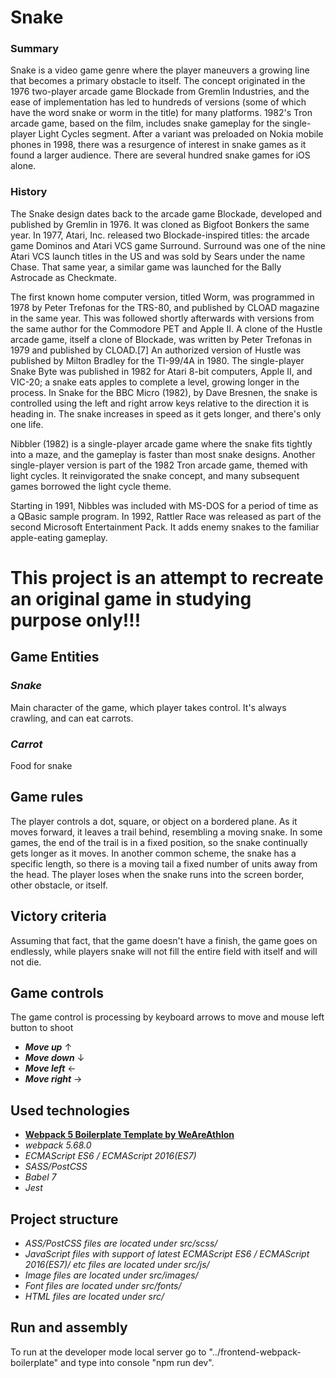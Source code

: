# **Snake**

### **Summary**
Snake is a video game genre where the player maneuvers a growing line that becomes a primary obstacle to itself. The concept originated in the 1976 two-player arcade game Blockade from Gremlin Industries, and the ease of implementation has led to hundreds of versions (some of which have the word snake or worm in the title) for many platforms. 1982's Tron arcade game, based on the film, includes snake gameplay for the single-player Light Cycles segment. After a variant was preloaded on Nokia mobile phones in 1998, there was a resurgence of interest in snake games as it found a larger audience. There are several hundred snake games for iOS alone.

### **History**
The Snake design dates back to the arcade game Blockade, developed and published by Gremlin in 1976. It was cloned as Bigfoot Bonkers the same year. In 1977, Atari, Inc. released two Blockade-inspired titles: the arcade game Dominos and Atari VCS game Surround. Surround was one of the nine Atari VCS launch titles in the US and was sold by Sears under the name Chase. That same year, a similar game was launched for the Bally Astrocade as Checkmate.

The first known home computer version, titled Worm, was programmed in 1978 by Peter Trefonas for the TRS-80, and published by CLOAD magazine in the same year. This was followed shortly afterwards with versions from the same author for the Commodore PET and Apple II. A clone of the Hustle arcade game, itself a clone of Blockade, was written by Peter Trefonas in 1979 and published by CLOAD.[7] An authorized version of Hustle was published by Milton Bradley for the TI-99/4A in 1980. The single-player Snake Byte was published in 1982 for Atari 8-bit computers, Apple II, and VIC-20; a snake eats apples to complete a level, growing longer in the process. In Snake for the BBC Micro (1982), by Dave Bresnen, the snake is controlled using the left and right arrow keys relative to the direction it is heading in. The snake increases in speed as it gets longer, and there's only one life.

Nibbler (1982) is a single-player arcade game where the snake fits tightly into a maze, and the gameplay is faster than most snake designs. Another single-player version is part of the 1982 Tron arcade game, themed with light cycles. It reinvigorated the snake concept, and many subsequent games borrowed the light cycle theme.

Starting in 1991, Nibbles was included with MS-DOS for a period of time as a QBasic sample program. In 1992, Rattler Race was released as part of the second Microsoft Entertainment Pack. It adds enemy snakes to the familiar apple-eating gameplay.
# **This project is an attempt to recreate an original game in studying purpose only!!!**

## **Game Entities**

### *Snake*
Main character of the game, which player takes control. It's always crawling, and can eat carrots.

### *Carrot*
Food for snake

## **Game rules**
The player controls a dot, square, or object on a bordered plane. As it moves forward, it leaves a trail behind, resembling a moving snake. In some games, the end of the trail is in a fixed position, so the snake continually gets longer as it moves. In another common scheme, the snake has a specific length, so there is a moving tail a fixed number of units away from the head. The player loses when the snake runs into the screen border, other obstacle, or itself.

## **Victory criteria**
Assuming that fact, that the game doesn't have a finish, the game goes on endlessly, while players snake will not fill the entire field with itself and will not die.

## **Game controls**
The game control is processing by keyboard arrows to move and mouse left button to shoot
* **_Move up_**  ↑ 
* **_Move down_**  ↓
* **_Move left_**  ←
* **_Move right_**  →

 
## **Used technologies**
* **[Webpack 5 Boilerplate Template by WeAreAthlon](https://github.com/WeAreAthlon/frontend-webpack-boilerplate#webpack-5-boilerplate-template)**
* *webpack 5.68.0*
* *ECMAScript ES6 / ECMAScript 2016(ES7)*
* *SASS/PostCSS*
* *Babel 7*
* *Jest*

## **Project structure**
* *ASS/PostCSS files are located under src/scss/*
* *JavaScript files with support of latest ECMAScript ES6 / ECMAScript 2016(ES7)/ etc files are located under src/js/*
* *Image files are located under src/images/*
* *Font files are located under src/fonts/*
* *HTML files are located under src/*

## **Run and assembly**
To run at the developer mode local server go to "../frontend-webpack-boilerplate" and type into console "npm run dev".
